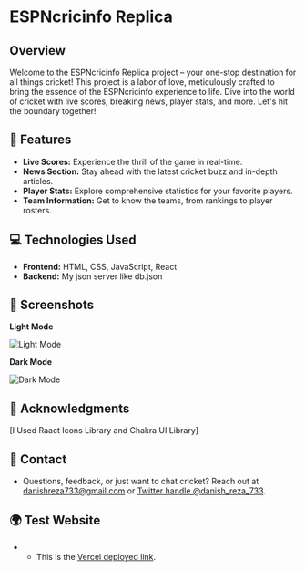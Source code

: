 # ESPNcricinfo Replica

## Overview
Welcome to the ESPNcricinfo Replica project – your one-stop destination for all things cricket! This project is a labor of love, meticulously crafted to bring the essence of the ESPNcricinfo experience to life. Dive into the world of cricket with live scores, breaking news, player stats, and more. Let's hit the boundary together!

## 🚀 Features
- **Live Scores:** Experience the thrill of the game in real-time.
- **News Section:** Stay ahead with the latest cricket buzz and in-depth articles.
- **Player Stats:** Explore comprehensive statistics for your favorite players.
- **Team Information:** Get to know the teams, from rankings to player rosters.

## 💻 Technologies Used
- **Frontend:** HTML, CSS, JavaScript, React
- **Backend:** My json server like db.json

## 📸 Screenshots
**Light Mode**

![Light Mode](https://i.imgur.com/7ROOFYL.png)


**Dark Mode**

![Dark Mode](https://i.imgur.com/iZkiEOg.png)

## 🙌 Acknowledgments
[I Used Raact Icons Library and Chakra UI Library]

## 📧 Contact
- Questions, feedback, or just want to chat cricket? Reach out at [danishreza733@gmail.com](mailto:danishreza733@gmail.com) or [Twitter handle @danish_reza_733](https://twitter.com/danish_reza_733).

## 🌍 Test Website
- - This is the [Vercel deployed link](https://espncricinfo-clone-atupl93rv-md-danishs-projects.vercel.app/).
